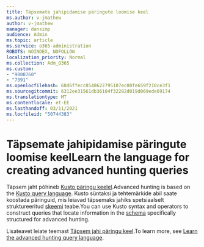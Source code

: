 ```yaml
---
title: Täpsemate jahipidamise päringute loomise keel
ms.author: v-jmathew
author: v-jmathew
manager: dansimp
audience: Admin
ms.topic: article
ms.service: o365-administration
ROBOTS: NOINDEX, NOFOLLOW
localization_priority: Normal
ms.collection: Adm_O365
ms.custom:
- "9000760"
- "7391"
ms.openlocfilehash: 68d6ffecc8540622795107ec00fe659f210ce3f1
ms.sourcegitcommit: 6312ee31561db36104f32282d019d069ede69174
ms.translationtype: MT
ms.contentlocale: et-EE
ms.lasthandoff: 03/11/2021
ms.locfileid: "50744383"
---
```

# <a name="learn-the-language-for-creating-advanced-hunting-queries"></a><span data-ttu-id="af36d-102">Täpsemate jahipidamise päringute loomise keel</span><span class="sxs-lookup"><span data-stu-id="af36d-102">Learn the language for creating advanced hunting queries</span></span>

<span data-ttu-id="af36d-103">Täpsem jaht põhineb [Kusto päringu keelel](https://go.microsoft.com/fwlink/?linkid=2144620).</span><span class="sxs-lookup"><span data-stu-id="af36d-103">Advanced hunting is based on the [Kusto query language](https://go.microsoft.com/fwlink/?linkid=2144620).</span></span> <span data-ttu-id="af36d-104">Kusto süntaksi ja tehtemärkide abil saate koostada päringuid, mis leiavad täpsemaks jahiks spetsiaalselt struktureeritud [skeemi](https://go.microsoft.com/fwlink/?linkid=2144621) teabe.</span><span class="sxs-lookup"><span data-stu-id="af36d-104">You can use Kusto syntax and operators to construct queries that locate information in the [schema](https://go.microsoft.com/fwlink/?linkid=2144621) specifically structured for advanced hunting.</span></span>

<span data-ttu-id="af36d-105">Lisateavet leiate teemast [Täpsem jahi päringu keel](https://go.microsoft.com/fwlink/?linkid=2144518).</span><span class="sxs-lookup"><span data-stu-id="af36d-105">To learn more, see [Learn the advanced hunting query language](https://go.microsoft.com/fwlink/?linkid=2144518).</span></span>
